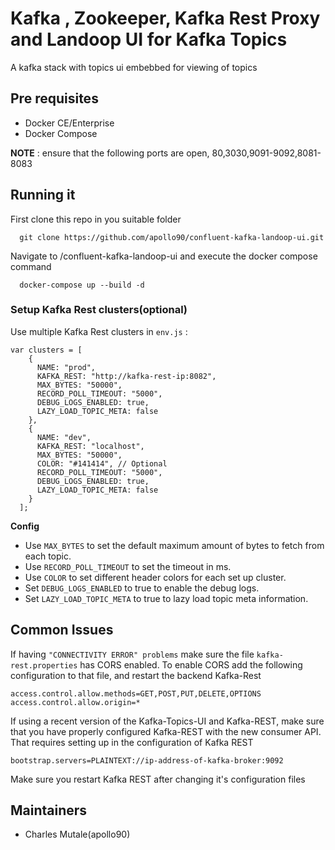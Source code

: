 # Kafka , Zookeeper, Kafka Rest Proxy and Landoop UI for Kafka Topics

A kafka stack with topics ui embebbed for viewing of topics


## Pre requisites 

* Docker CE/Enterprise
* Docker Compose

**NOTE** : ensure that the following ports are open, 80,3030,9091-9092,8081-8083

## Running it

First clone this repo in you suitable folder 
```
  git clone https://github.com/apollo90/confluent-kafka-landoop-ui.git
```

Navigate to /confluent-kafka-landoop-ui and execute the docker compose command

```
  docker-compose up --build -d
```

### Setup Kafka Rest clusters(optional)

Use multiple Kafka Rest clusters in `env.js` :
```
var clusters = [
    {
      NAME: "prod",
      KAFKA_REST: "http://kafka-rest-ip:8082",
      MAX_BYTES: "50000",
      RECORD_POLL_TIMEOUT: "5000",
      DEBUG_LOGS_ENABLED: true,
      LAZY_LOAD_TOPIC_META: false
    },
    {
      NAME: "dev",
      KAFKA_REST: "localhost",
      MAX_BYTES: "50000",
      COLOR: "#141414", // Optional
      RECORD_POLL_TIMEOUT: "5000",
      DEBUG_LOGS_ENABLED: true,
      LAZY_LOAD_TOPIC_META: false
    }
  ];
```

**Config**

* Use `MAX_BYTES` to set the default maximum amount of bytes to fetch from each topic.
* Use `RECORD_POLL_TIMEOUT` to set the timeout in ms.
* Use `COLOR` to set different header colors for each set up cluster.
* Set `DEBUG_LOGS_ENABLED` to true to enable the debug logs.
* Set `LAZY_LOAD_TOPIC_META` to true to lazy load topic meta information.


## Common Issues

If having `"CONNECTIVITY ERROR" problems` make sure the file `kafka-rest.properties` has CORS enabled.
To enable CORS add the following configuration to that file, and restart the backend Kafka-Rest

```
access.control.allow.methods=GET,POST,PUT,DELETE,OPTIONS
access.control.allow.origin=*
```

If using a recent version of the Kafka-Topics-UI and Kafka-REST, make sure that you have properly configured
Kafka-REST with the new consumer API. That requires setting up in the configuration of Kafka REST

```
bootstrap.servers=PLAINTEXT://ip-address-of-kafka-broker:9092
```

Make sure you restart Kafka REST after changing it's configuration files

## Maintainers

* Charles Mutale(apollo90)
